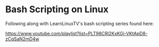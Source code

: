 # Bash Scripting on Linux

Following along with LearnLinuxTV's bash scripting series found here:

https://www.youtube.com/playlist?list=PLT98CRl2KxKGj-VKtApD8-zCqSaN2mD4w
